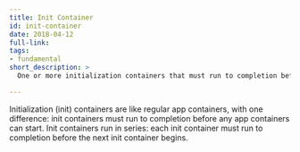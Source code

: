 ```yaml
---
title: Init Container
id: init-container
date: 2018-04-12
full-link: 
tags:
- fundamental
short_description: >
  One or more initialization containers that must run to completion before any app containers run. 

---
```


Initialization (init) containers are like regular app containers, with one difference: init containers must run to completion before any app containers can start. Init containers run in series: each init container must run to completion before the next init container begins.  


